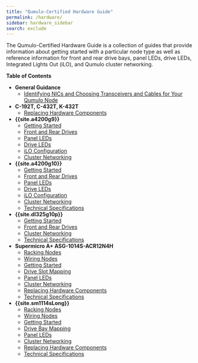 ```yaml
---
title: "Qumulo-Certified Hardware Guide"
permalink: /hardware/
sidebar: hardware_sidebar
search: exclude
---
```


The Qumulo-Certified Hardware Guide is a collection of guides that provide information about getting started with a particular node type as well as reference information for front and rear drive bays, panel LEDs, drive LEDs, Integrated Lights Out (iLO), and Qumulo cluster networking.

**Table of Contents**
* **General Guidance**
  * [Identifying NICs and Choosing Transceivers and Cables for Your Qumulo Node](general-guidance/nics-transceivers-cables.md)
* **C-192T, C-432T, K-432T**
  * [Replacing Hardware Components](c-192t-c-432t-k-432t/replacing-hardware-components.md)
* **{{site.a4200g9}}**
  * [Getting Started](hpe-apollo-4200-gen9/getting-started.md)
  * [Front and Rear Drives](hpe-apollo-4200-gen9/front-rear-drives.md)
  * [Panel LEDs](hpe-apollo-4200-gen9/panel-leds.md)
  * [Drive LEDs](hpe-apollo-4200-gen9/drive-leds.md)
  * [iLO Configuration](hpe-apollo-4200-gen9/configuring-ilo.md)
  * [Cluster Networking](hpe-apollo-4200-gen9/networking-cluster.md)
* **{{site.a4200g10}}**
  * [Getting Started](hpe-apollo-4200-gen10/getting-started.md)
  * [Front and Rear Drives](hpe-apollo-4200-gen10/front-rear-drives.md)
  * [Panel LEDs](hpe-apollo-4200-gen10/panel-leds.md)
  * [Drive LEDs](hpe-apollo-4200-gen10/drive-leds.md)
  * [iLO Configuration](hpe-apollo-4200-gen10/configuring-ilo.md)
  * [Cluster Networking](hpe-apollo-4200-gen10/networking-cluster.md)
  * [Technical Specifications](hpe-apollo-4200-gen10/technical-specifications.md)
* **{{site.dl325g10p}}**
  * [Getting Started](hpe-dl325-gen10-plus/getting-started.md)
  * [Front and Rear Drives](hpe-dl325-gen10-plus/front-rear-drives.md)
  * [Cluster Networking](hpe-dl325-gen10-plus/networking-cluster.md)
  * [Technical Specifications](hpe-dl325-gen10-plus/technical-specifications.md)
* **Supermicro A+ ASG-1014S-ACR12N4H**
  * [Racking Nodes](supermicro-a-plus-asg-1014s-acr12n4h/racking-nodes.md)
  * [Wiring Nodes](supermicro-a-plus-asg-1014s-acr12n4h/wiring-nodes.md)
  * [Getting Started](supermicro-a-plus-asg-1014s-acr12n4h/getting-started.md)
  * [Drive Slot Mapping](supermicro-a-plus-asg-1014s-acr12n4h/drive-slot-mapping.md)
  * [Panel LEDs](supermicro-a-plus-asg-1014s-acr12n4h/panel-leds.md)
  * [Cluster Networking](supermicro-a-plus-asg-1014s-acr12n4h/networking-cluster.md)
  * [Replacing Hardware Components](supermicro-a-plus-asg-1014s-acr12n4h/replacing-hardware-components.md)
  * [Technical Specifications](supermicro-a-plus-asg-1014s-acr12n4h/technical-specifications.md)
* **{{site.sm1114sLong}}**
  * [Racking Nodes](supermicro-a-plus-wio-1114s-wn10rt/racking-nodes.md)
  * [Wiring Nodes](supermicro-a-plus-wio-1114s-wn10rt/wiring-nodes.md)
  * [Getting Started](supermicro-a-plus-wio-1114s-wn10rt/getting-started.md)
  * [Drive Bay Mapping](supermicro-a-plus-wio-1114s-wn10rt/drive-bay-mapping.md)
  * [Panel LEDs](supermicro-a-plus-wio-1114s-wn10rt/panel-leds.md)
  * [Cluster Networking](supermicro-a-plus-wio-1114s-wn10rt/networking-cluster.md)
  * [Replacing Hardware Components](supermicro-a-plus-wio-1114s-wn10rt/replacing-hardware-components.md)
  * [Technical Specifications](supermicro-a-plus-wio-1114s-wn10rt/technical-specifications.md)

